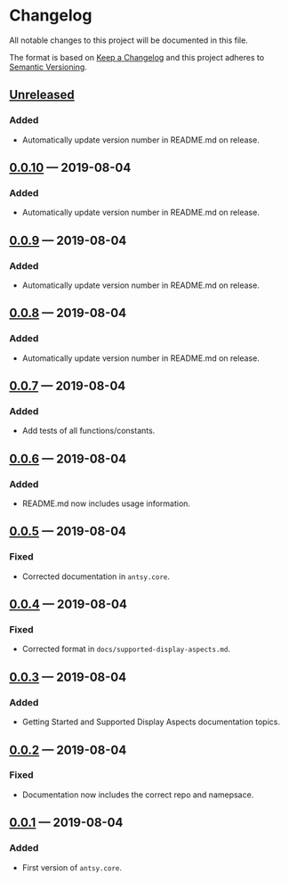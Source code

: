 # Changelog

All notable changes to this project will be documented in this file.

The format is based on [Keep a Changelog](http://keepachangelog.com)
and this project adheres to 
[Semantic Versioning](http://semver.org/spec/v2.0.0.html).


## [Unreleased]
### Added
- Automatically update version number in README.md on release.

## [0.0.10] — 2019-08-04
### Added
- Automatically update version number in README.md on release.

## [0.0.9] — 2019-08-04
### Added
- Automatically update version number in README.md on release.

## [0.0.8] — 2019-08-04
### Added
- Automatically update version number in README.md on release.

## [0.0.7] — 2019-08-04
### Added
- Add tests of all functions/constants.

## [0.0.6] — 2019-08-04
### Added
- README.md now includes usage information.

## [0.0.5] — 2019-08-04
### Fixed
- Corrected documentation in `antsy.core`.

## [0.0.4] — 2019-08-04
### Fixed
- Corrected format in `docs/supported-display-aspects.md`.

## [0.0.3] — 2019-08-04
### Added
- Getting Started and Supported Display Aspects documentation topics.

## [0.0.2] — 2019-08-04
### Fixed
- Documentation now includes the correct repo and namepsace.

## [0.0.1] — 2019-08-04
### Added
- First version of `antsy.core`.

[0.0.1]: https://github.com/logicblocks/pathological/compare/0.0.1...0.0.1
[0.0.2]: https://github.com/logicblocks/pathological/compare/0.0.1...0.0.2
[0.0.3]: https://github.com/logicblocks/pathological/compare/0.0.2...0.0.3
[0.0.4]: https://github.com/logicblocks/pathological/compare/0.0.3...0.0.4
[0.0.5]: https://github.com/logicblocks/pathological/compare/0.0.4...0.0.5
[0.0.6]: https://github.com/logicblocks/pathological/compare/0.0.5...0.0.6
[0.0.7]: https://github.com/logicblocks/pathological/compare/0.0.6...0.0.7
[0.0.8]: https://github.com/logicblocks/pathological/compare/0.0.7...0.0.8
[0.0.9]: https://github.com/logicblocks/pathological/compare/0.0.8...0.0.9
[0.0.10]: https://github.com/logicblocks/pathological/compare/0.0.9...0.0.10
[Unreleased]: https://github.com/logicblocks/pathological/compare/0.0.10...HEAD
